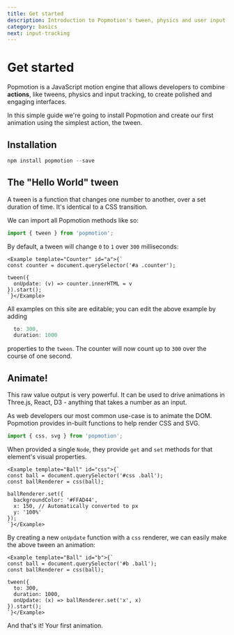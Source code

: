 ```yaml
---
title: Get started
description: Introduction to Popmotion's tween, physics and user input tracking functions.
category: basics
next: input-tracking
---
```


# Get started

Popmotion is a JavaScript motion engine that allows developers to combine **actions**, like tweens, physics and input tracking, to create polished and engaging interfaces.

In this simple guide we're going to install Popmotion and create our first animation using the simplest action, the tween.

## Installation

```javascript
npm install popmotion --save
```

## The "Hello World" tween

A tween is a function that changes one number to another, over a set duration of time. It's identical to a CSS transition.

We can import all Popmotion methods like so:

```javascript
import { tween } from 'popmotion';
```

By default, a tween will change `0` to `1` over `300` milliseconds:

```marksy
<Example template="Counter" id="a">{`
const counter = document.querySelector('#a .counter');

tween({
  onUpdate: (v) => counter.innerHTML = v
}).start();
`}</Example>
```

All examples on this site are editable; you can edit the above example by adding

```javascript
  to: 300,
  duration: 1000
```

properties to the `tween`. The counter will now count up to `300` over the course of one second.

## Animate!

This raw value output is very powerful. It can be used to drive animations in Three.js, React, D3 - anything that takes a number as an input.

As web developers our most common use-case is to animate the DOM. Popmotion provides in-built functions to help render CSS and SVG.

```javascript
import { css, svg } from 'popmotion';
```

When provided a single `Node`, they provide `get` and `set` methods for that element's visual properties.

```marksy
<Example template="Ball" id="css">{`
const ball = document.querySelector('#css .ball');
const ballRenderer = css(ball);

ballRenderer.set({
  backgroundColor: '#FFAD44',
  x: 150, // Automatically converted to px
  y: '100%'
});
`}</Example>
```

By creating a new `onUpdate` function with a `css` renderer, we can easily make the above tween an animation:

```marksy
<Example template="Ball" id="b">{`
const ball = document.querySelector('#b .ball');
const ballRenderer = css(ball);

tween({
  to: 300,
  duration: 1000,
  onUpdate: (x) => ballRenderer.set('x', x)
}).start();
`}</Example>
```

And that's it! Your first animation.
